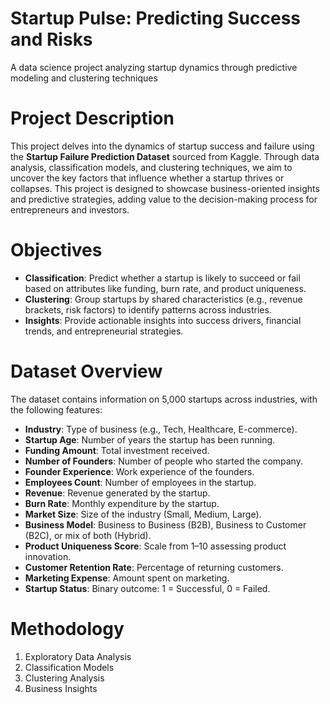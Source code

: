 # Startup Pulse: Predicting Success and Risks
A data science project analyzing startup dynamics through predictive modeling and clustering techniques

# Project Description
This project delves into the dynamics of startup success and failure using the **Startup Failure Prediction Dataset** sourced from Kaggle. Through data analysis, classification models, and clustering techniques, we aim to uncover the key factors that influence whether a startup thrives or collapses. This project is designed to showcase business-oriented insights and predictive strategies, adding value to the decision-making process for entrepreneurs and investors.

# Objectives
- **Classification**: Predict whether a startup is likely to succeed or fail based on attributes like funding, burn rate, and product uniqueness.
- **Clustering**: Group startups by shared characteristics (e.g., revenue brackets, risk factors) to identify patterns across industries.
- **Insights**: Provide actionable insights into success drivers, financial trends, and entrepreneurial strategies.

# Dataset Overview
The dataset contains information on 5,000 startups across industries, with the following features:
- **Industry**: Type of business (e.g., Tech, Healthcare, E-commerce).
- **Startup Age**: Number of years the startup has been running.
- **Funding Amount**: Total investment received.
- **Number of Founders**: Number of people who started the company.
- **Founder Experience**: Work experience of the founders.
- **Employees Count**: Number of employees in the startup.
- **Revenue**: Revenue generated by the startup.
- **Burn Rate**: Monthly expenditure by the startup.
- **Market Size**: Size of the industry (Small, Medium, Large).
- **Business Model**: Business to Business (B2B), Business to Customer (B2C), or mix of both (Hybrid).
- **Product Uniqueness Score**: Scale from 1–10 assessing product innovation.
- **Customer Retention Rate**: Percentage of returning customers.
- **Marketing Expense**: Amount spent on marketing.
- **Startup Status**: Binary outcome: 1 = Successful, 0 = Failed.

# Methodology
1. Exploratory Data Analysis
2. Classification Models
3. Clustering Analysis
4. Business Insights



